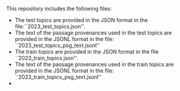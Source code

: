 This repository includes the following files:

<ul>
  <li> The test topics are provided in the JSON format in the file:``2023_test_topics.json''.</li>
  <li> The text of the passage provenances used in the test topics are provided in the JSONL format in the file: ``2023_test_topics_psg_text.jsonl''</li>
  <li> The train topics are provided in the JSON format in the file ``2023_train_topics.json''.</li>
  <li> The text of the passage provenances used in the train topics are provided in the JSONL format in the file: ``2023_train_topics_psg_text.jsonl''</li>
  <li></li>
</ul>
